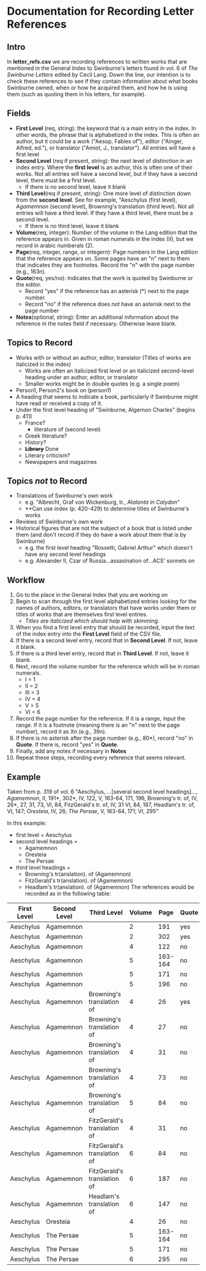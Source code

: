 # Documentation for Recording Letter References
## Intro
In __letter_refs.csv__ we are recording references to written works that are mentioned in the General Index to Swinburne's letters found in vol. 6 of *The Swinburne Letters* edited by Cecil Lang. Down the line, our intention is to check these references to see if they contain information about what books Swinburne owned, when or how he acquired them, and how he is using them (such as quoting them in his letters, for example).

## Fields
- **First Level** (req, string): the keyword that is a main entry in the index. In other words, the phrase that is alphabetized in the index. This is often an author, but it could be a work ("Aesop, Fables of"), editor ("Ainger, Alfred, ed."), or translator ("Amiot, J., translator"). All entries will have a first level
- **Second Level** (req if present, string): the next level of distinction in an index entry. Where the __first level__ is an author, this is often one of their works. Not all entries will have a second level, but if they have a second level, there must be a first level.
    - If there is no second level, leave it blank
- __Third Level__(req if present, string): One more level of distinction down from the __second level__. See for example, "Aeschylus (first level), _Agamemnon_ (second level), Browning's translation (third level). Not all entries will have a third level. If they have a third level, there must be a second level.
    - If there is no third level, leave it blank
- __Volume__(req, integer): Number of the volume in the Lang edition that the reference appears in. Given in roman numerals in the index (II), but we record in arabic numberals (2). 
- __Page__(req, integer, range, or integer*n*): Page numbers in the Lang edition that the reference appears on. Some pages have an "n" next to them that indicates they are footnotes. Record the "n" with the page number (e.g., 163n). 
- __Quote__(req, yes/no): Indicates that the work is quoted by Swinburne or the editor.
    - Record "yes" if the reference has an asterisk (\*) next to the page number.
    - Record "no" if the reference does _not_ have an asterisk next to the page number
- __Notes__(optional, string): Enter an additional information about the reference in the notes field if necessary. Otherwise leave blank.

## Topics to Record
- Works with or without an author, editor, translator (Titles of works are italicized in the index)
    - Works are often an italicized first level or an italicized second-level heading under an author, editor, or translator
    - Smaller works might be in double quotes (e.g. a single poem)
- Person1, Person2's book on (person1)
- A heading that seems to indicate a book, particularly if Swinburne might have read or received a copy of it.
- Under the first level heading of "Swinburne, Algernon Charles" (begins p. 411)
    - France?
        - literature of (second level)
    - Greek literature?
    - History?
    - ~~__Library__~~ Done
    - Literary criticism?
    - Newspapers and magazines

## Topics _not_ to Record
- Translations of Swinburne's own work
    - e.g. "Albrecht, Graf von Wickenburg, tr., _Atalanta in Calydon_" 
    - **Can use index (p. 420-429) to determine titles of Swinburne's works
- Reviews of Swinburne's own work
- Historical figures that are not the subject of a book that is listed under them (and don't record if they do have a work about them that is by Swinburne)
    - e.g. the first level heading "Rossetti, Gabriel Arthur" which doesn't have any second level headings
    - e.g. Alexander II, Czar of Russia...assasination of...ACS' sonnets on

## Workflow
1. Go to the place in the General Index that you are working on
2. Begin to scan through the first level alphabetized entries looking for the names of authors, editors, or translators that have works under them or titles of works that are themselves first level entries. 
    - _Titles are italicized which should help with skimming._
3. When you find a first level entry that should be recorded, input the text of the index entry into the __First Level__ field of the CSV file. 
4. If there is a second level entry, record that in __Second Level__. If not, leave it blank.
5. If there is a third level entry, record that in __Third Level__. If not, leave it blank.
6. Next, record the volume number for the reference which will be in roman numerals. 
    - I = 1
    - II = 2
    - III = 3
    - IV = 4
    - V = 5
    - VI = 6
7. Record the page number for the reference. If it is a range, input the range. If it is a footnote (meaning there is an "n" next to the page number), record it as Xn (e.g., 39n).
8. If there is no asterisk after the page number (e.g., 80\*), record "no" in __Quote__. If there is, record "yes" in __Quote__.
9. Finally, add any notes if necessary in __Notes__
10. Repeat these steps, recording every reference that seems relevant.

## Example
Taken from p. 319 of vol. 6
"Aeschylus, ...[several second level headings]..., _Agamemnon_, II, 191\*, 302\*, IV, 122, V, 163-64, 171, 196, Browning's tr. of, IV, 26\*, 27, 31, 73, VI, 84, FitzGerald's tr. of, IV, 31 VI, 84, 187, Headlam's tr. of, VI, 147; _Oresteia_, IV, 26; _The Persae_, V, 163-64, 171; VI, 295"

In this example:
- first level = Aeschylus
- second level headings = 
    - Agamemnon
    - Oresteia
    - The Persae
- third level headings = 
    - Browning's tr(anslation). of (Agamemnon)
    - FitzGerald's tr(anslation). of (Agamemnon)
    - Headlam's tr(anslation). of (Agamemnon)
The references would be recorded as in the following table:

| First Level | Second Level | Third Level                 | Volume | Page    | Quote | Notes |
|-------------|--------------|-----------------------------|--------|---------|-------|-------|
| Aeschylus   | Agamemnon    |                             | 2      | 191     | yes   |       |
| Aeschylus   | Agamemnon    |                             | 2      | 302     | yes   |       |
| Aeschylus   | Agamemnon    |                             | 4      | 122     | no    |       |
| Aeschylus   | Agamemnon    |                             | 5      | 163-164 | no    |       |
| Aeschylus   | Agamemnon    |                             | 5      | 171     | no    |       |
| Aeschylus   | Agamemnon    |                             | 5      | 196     | no    |       |
| Aeschylus   | Agamemnon    | Browning's translation of   | 4      | 26      | yes   |       |
| Aeschylus   | Agamemnon    | Browning's translation of   | 4      | 27      | no    |       |
| Aeschylus   | Agamemnon    | Browning's translation of   | 4      | 31      | no    |       |
| Aeschylus   | Agamemnon    | Browning's translation of   | 4      | 73      | no    |       |
| Aeschylus   | Agamemnon    | Browning's translation of   | 5      | 84      | no    |       |
| Aeschylus   | Agamemnon    | FitzGerald's translation of | 4      | 31      | no    |       |
| Aeschylus   | Agamemnon    | FitzGerald's translation of | 6      | 84      | no    |       |
| Aeschylus   | Agamemnon    | FitzGerald's translation of | 6      | 187     | no    |       |
| Aeschylus   | Agamemnon    | Headlam's translation of    | 6      | 147     | no    |       |
| Aeschylus   | Oresteia     |                             | 4      | 26      | no    |       |
| Aeschylus   | The Persae   |                             | 5      | 163-164 | no    |       |
| Aeschylus   | The Persae   |                             | 5      | 171     | no    |       |
| Aeschylus   | The Persae   |                             | 6      | 295     | no    |       |
